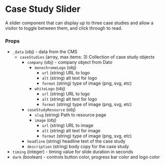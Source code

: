 # Case Study Slider

A slider component that can display up to three case studies and allow a visitor to toggle between them, and click through to read.

### Props

- `_data` (obj) - data from the CMS
  - `caseStudies` (array, max items: 3) Collection of case study objects
    - `company` (obj) - company object from Dato
      - `monochromeLogo` (obj)
        - `url` (string) URL to logo
        - `alt` (string) alt text for logo
        - `format` (string) type of image (png, svg, etc)
      - `whiteLogo` (obj)
        - `url` (string) URL to logo
        - `alt` (string) alt text for logo
        - `format` (string) type of image (png, svg, etc)
    - `caseStudyResource` (obj)
      - `slug` (string) Path to resource page
      - `image` (obj)
        - `url` (string) URL to image
        - `alt` (string) alt text for image
        - `format` (string) type of image (png, svg, etc)
    - `headline` (string) headline text of the case study
    - `description` (string) body copy for the case study
- `timing` (integer) - timing value for slide duration in seconds
- `dark` (boolean) - controls button color, progress bar color and logo color
